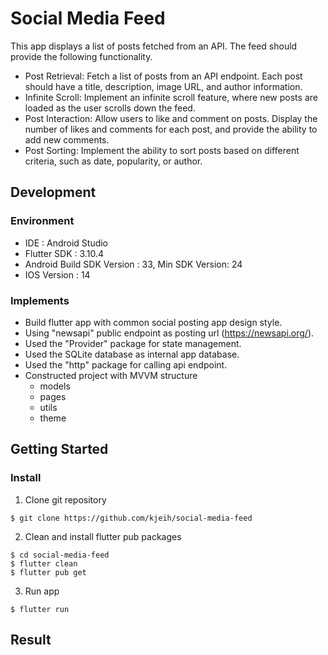 # Social Media Feed

This app displays a list of posts fetched from an API. The feed should provide the following functionality.

 - Post Retrieval: Fetch a list of posts from an API endpoint. Each post should have a title, description, image URL, and author information.
 - Infinite Scroll: Implement an infinite scroll feature, where new posts are loaded as the user scrolls down the feed.
 - Post Interaction: Allow users to like and comment on posts. Display the number of likes and comments for each post, and provide the ability to add new comments.
 - Post Sorting: Implement the ability to sort posts based on different criteria, such as date, popularity, or author.
 
## Development

### Environment
- IDE : Android Studio
- Flutter SDK : 3.10.4
- Android Build SDK Version : 33, Min SDK Version: 24
- IOS Version : 14 

### Implements
- Build flutter app with common social posting app design style.
- Using "newsapi" public endpoint as posting url (https://newsapi.org/).
- Used the "Provider" package for state management.
- Used the SQLite database as internal app database.
- Used the "http" package for calling api endpoint.
- Constructed project with MVVM structure
    - models
    - pages
    - utils
    - theme

## Getting Started

### Install

1. Clone git repository

```
$ git clone https://github.com/kjeih/social-media-feed
```
2. Clean and install flutter pub packages

```
$ cd social-media-feed
$ flutter clean
$ flutter pub get
```

3. Run app

```
$ flutter run
```

## Result
[](./media/media/Screenshot_20230614_231920.png)


